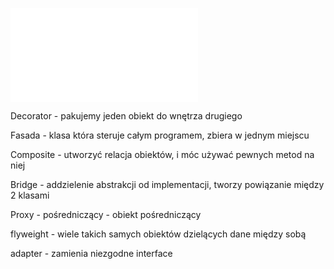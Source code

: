 ![DesignPatterns2](Notatki/Semestr%202/Programowanie%20obiektowe/Wyk%C5%82ady/Wyk%C5%82ad%209/DesignPatterns2.pdf)



Decorator - pakujemy jeden obiekt do wnętrza drugiego

Fasada - klasa która steruje całym programem, zbiera w jednym miejscu

Composite - utworzyć relacja obiektów, i móc używać pewnych metod na niej

Bridge - addzielenie abstrakcji od implementacji, tworzy powiązanie między 2 klasami

Proxy - pośredniczący - obiekt pośredniczący

flyweight - wiele takich samych obiektów dzielących dane między sobą

adapter - zamienia niezgodne interface


